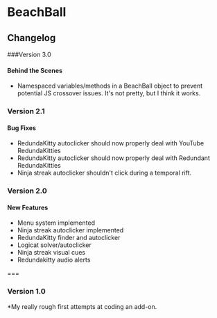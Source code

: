 # BeachBall

## Changelog

###Version 3.0

#### Behind the Scenes
* Namespaced variables/methods in a BeachBall object to prevent potential JS crossover issues. It's not pretty, but I think it works.

### Version 2.1

#### Bug Fixes
* RedundaKitty autoclicker should now properly deal with YouTube RedundaKitties
* RedundaKitty autoclicker should now properly deal with Redundant RedundaKitties
* Ninja streak autoclicker shouldn't click during a temporal rift.

### Version 2.0

#### New Features
* Menu system implemented
* Ninja streak autoclicker implemented
* RedundaKitty finder and autoclicker
* Logicat solver/autoclicker
* Ninja streak visual cues
* Redundakitty audio alerts

===

### Version 1.0
*My really rough first attempts at coding an add-on.
